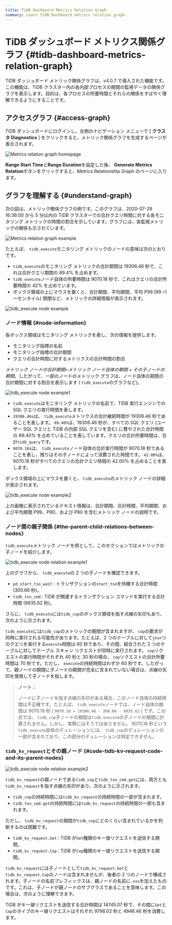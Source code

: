 ```yaml
---
title: TiDB Dashboard Metrics Relation Graph
summary: Learn TiDB Dashboard metrics relation graph.
---
```


# TiDB ダッシュボード メトリクス関係グラフ {#tidb-dashboard-metrics-relation-graph}

TiDB ダッシュボード メトリック関係グラフは、v4.0.7 で導入された機能です。この機能は、TiDB クラスター内の各内部プロセスの期間の監視データの関係グラフを表示します。目的は、各プロセスの所要時間とそれらの関係をすばやく理解できるようにすることです。

## アクセスグラフ {#access-graph}

TiDB ダッシュボードにログインし、左側のナビゲーション メニューで [ **クラスタ Diagnostics** ] をクリックすると、メトリック関係グラフを生成するページが表示されます。

![Metrics relation graph homepage](https://docs-download.pingcap.com/media/images/docs/dashboard/dashboard-metrics-relation-home.png)

**Range Start Time**と<strong>Range Duration</strong>を設定した後、 <strong>Generate Metrics Relation</strong>ボタンをクリックすると、Metrics Relationship Graph のページに入ります。

## グラフを理解する {#understand-graph}

次の図は、メトリック関係グラフの例です。このグラフは、2020-07-29 16:36:00 から 5 分以内の TiDB クラスターでの合計クエリ時間に対する各モニタリング メトリックの時間の割合を示しています。グラフには、各監視メトリックの関係も示されています。

![Metrics relation graph example](https://docs-download.pingcap.com/media/images/docs/dashboard/dashboard-metrics-relation-example.png)

たとえば、 `tidb_execute`モニタリング メトリックのノードの意味は次のとおりです。

-   `tidb_execute`のモニタリング メトリックの合計期間は 19306.46 秒で、これは合計クエリ期間の 89.4% を占めます。
-   `tidb_execute`ノード自体の所要時間は 9070.18 秒で、これはクエリの合計所要時間の 42% を占めています。
-   ボックス領域の上にマウスを置くと、合計期間、平均期間、平均 P99 (99 パーセンタイル) 期間など、メトリックの詳細情報が表示されます。

![tidb\_execute node example](https://docs-download.pingcap.com/media/images/docs/dashboard/dashboard-metrics-relation-node-example.png)

### ノード情報 {#node-information}

各ボックス領域はモニタリング メトリックを表し、次の情報を提供します。

-   モニタリング指標の名前
-   モニタリング指標の合計期間
-   クエリの合計時間に対するメトリクスの合計時間の割合

*メトリック ノードの合計期間*=<em>メトリック ノード自体</em><em>の期間 + その子ノードの期間</em>。したがって、一部のノードのメトリック グラフは、ノード自体の期間の合計期間に対する割合を表示します ( `tidb_execute`のグラフなど)。

![tidb\_execute node example1](https://docs-download.pingcap.com/media/images/docs/dashboard/dashboard-metrics-relation-node-example1.png)

-   `tidb_execute`はモニタリング メトリックの名前で、TiDB 実行エンジンでの SQL クエリの実行時間を表します。
-   `19306.46s`は、 `tidb_execute`メトリクスの合計継続時間が 19306.46 秒であることを表します。 `89.40%`は、19306.46 秒が、すべての SQL クエリ (ユーザー SQL クエリと TiDB の内部 SQL クエリを含む) に費やされた合計時間の 89.40% を占めていることを表しています。クエリの合計所要時間は、合計`tidb_query`です。
-   `9070.18s`は、 `tidb_execute`ノード自体の合計実行時間が 9070.18 秒であることを表し、残りはその子ノードによって消費された時間です。 `42.00%`は、9070.18 秒がすべてのクエリの合計クエリ時間の 42.00% を占めることを表します。

ボックス領域の上にマウスを置くと、 `tidb_execute`のメトリック ノードの詳細が表示されます。

![tidb\_execute node example2](https://docs-download.pingcap.com/media/images/docs/dashboard/dashboard-metrics-relation-node-example2.png)

上の画像に表示されているテキスト情報は、合計期間、合計時間、平均期間、および平均期間 P99、P90、および P80 を含むメトリック ノードの説明です。

### ノード間の親子関係 {#the-parent-child-relations-between-nodes}

`tidb_execute`メトリック ノードを例として、このセクションではメトリックの子ノードを紹介します。

![tidb\_execute node relation example1](https://docs-download.pingcap.com/media/images/docs/dashboard/dashboard-metrics-relation-relation-example1.png)

上のグラフから、 `tidb_execute`の 2 つの子ノードを確認できます。

-   `pd_start_tso_wait` : トランザクションの`start_tso`を待機する合計時間 (300.66 秒)。
-   `tidb_txn_cmd` : TiDB が関連するトランザクション コマンドを実行する合計時間 (9935.62 秒)。

さらに、 `tidb_execute`には`tidb_cop`のボックス領域を指す点線の矢印もあり、次のように示されます。

`tidb_execute`には`tidb_cop`のメトリックの期間が含まれますが、 `cop`の要求が同時に実行される可能性があります。たとえば、2 つのテーブルに対して`join`つのクエリを実行する`execute`時間は 60 秒であり、その間、結合された 2 つのテーブルに対してテーブル スキャン リクエストが同時に実行されます。 `cop`リクエストの実行時間がそれぞれ 40 秒と 30 秒の場合、 `cop`リクエストの合計所要時間は 70 秒です。ただし、 `execute`の持続時間はわずか 60 秒です。したがって、親ノードの期間に子ノードの期間が完全に含まれていない場合は、点線の矢印を使用して子ノードを指します。

> **ノート：**
>
> ノードに子ノードを指す点線の矢印がある場合、このノード自体の持続時間は不正確です。たとえば、 `tidb_execute`ノードでは、ノード自体の期間は 9070.18 秒 ( `9070.18 = 19306.46 - 300.66 - 9935.62` ) です。この式では、 `tidb_cop`子ノードの期間は`tidb_execute`の子ノードの期間に計算されません。しかし、実際にはそうではありません。 9070.18 秒という`tidb_execute`自体のデュレーションには、 `tidb_cop`のデュレーションの一部が含まれており、この部分のデュレーションは特定できません。

### <code>tidb_kv_request</code>とその親ノード {#code-tidb-kv-request-code-and-its-parent-nodes}

![tidb\_execute node relation example2](https://docs-download.pingcap.com/media/images/docs/dashboard/dashboard-metrics-relation-relation-example2.png)

`tidb_kv_request`の親ノードである`tidb_cop`と`tidb_txn_cmd.get`には、両方とも`tidb_kv_request`を指す点線の矢印があり、次のように示されます。

-   `tidb_cop`の持続時間には`tidb_kv_request`の持続時間の一部が含まれます。
-   `tidb_txn_cmd.get`の持続時間には`tidb_kv_request`の持続時間の一部も含まれます。

ただし、 `tidb_kv_request`の期間が`tidb_cop`にどのくらい含まれているかを判断するのは困難です。

-   `tidb_kv_request.Get` : TiDB が`Get`種類のキー値リクエストを送信する期間。
-   `tidb_kv_request.Cop` : TiDB が`Cop`種類のキー値リクエストを送信する期間。

`tidb_kv_request`には子ノードとして`tidb_kv_request.Get`と`tidb_kv_request.Cop`のノードは含まれませんが、後者の 2 つのノードで構成されます。子ノードの名前プレフィックスは、親ノードの名前に`.xxx`を加えたものです。これは、子ノードが親ノードのサブクラスであることを意味します。この場合は、次のように理解できます。

TiDB がキー値リクエストを送信する合計時間は 14745.07 秒で、その間に`Get`と`Cop`のタイプのキー値リクエストはそれぞれ 9798.02 秒と 4946.46 秒を消費します。
